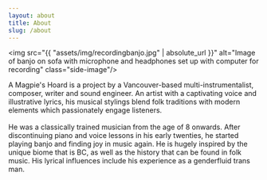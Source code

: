 ```yaml
---
layout: about
title: About
slug: /about
---
```

<img src="{{ "assets/img/recordingbanjo.jpg" | absolute_url }}" alt="Image of banjo on sofa with microphone and headphones set up with computer for recording" class="side-image"/> 

A Magpie's Hoard is a project by a Vancouver-based multi-instrumentalist, composer, writer and sound engineer. An artist with a captivating voice and illustrative lyrics, his musical stylings blend folk traditions with modern elements which passionately engage listeners.
<br>
<br>
He was a classically trained musician from the age of 8 onwards. After discontinuing piano and voice lessons in his early twenties, he started playing banjo and finding joy in music again. He is hugely inspired by the unique biome that is BC, as well as the history that can be found in folk music. His lyrical influences include his experience as a genderfluid trans man.
<br>
<br>

